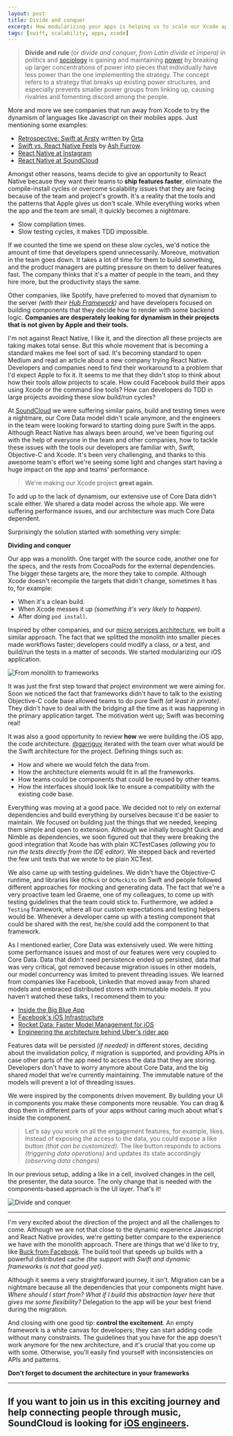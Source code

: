 ```yaml
---
layout: post
title: Divide and conquer
excerpt: How modularizing your apps is helping us to scale our Xcode app.
tags: [swift, scalability, apps, xcode]
---
```


> **Divide and rule** _(or divide and conquer, from Latin dīvide et īmpera)_ in politics and [sociology](https://en.wikipedia.org/wiki/Sociology) is gaining and maintaining [power](<https://en.wikipedia.org/wiki/Power_(social_and_political)>) by breaking up larger concentrations of power into pieces that individually have less power than the one implementing the strategy. The concept refers to a strategy that breaks up existing power structures, and especially prevents smaller power groups from linking up, causing rivalries and fomenting discord among the people.

More and more we see companies that run away from Xcode to try the dynamism of languages like Javascript on their mobiles apps. Just mentioning some examples:

- [Retrospective: Swift at Arsty](http://artsy.github.io/blog/2017/02/05/Retrospective-Swift-at-Artsy/) written by [Orta](https://twitter.com/orta)
- [Swift vs. React Native Feels](https://ashfurrow.com/blog/swift-vs-react-native-feels/) by [Ash Furrow](https://ashfurrow.com/).
- [React Native at Instagram](https://engineering.instagram.com/react-native-at-instagram-dd828a9a90c7#.vph72j14f)
- [React Native at SoundCloud](https://developers.soundcloud.com/blog/react-native-at-soundcloud)

Amongst other reasons, teams decide to give an opportunity to React Native because they want their teams to **ship features faster**, eliminate the compile-install cycles or overcome scalability issues that they are facing because of the team and project's growth. It's a reality that the tools and the patterns that Apple gives us don't scale. While everything works when the app and the team are small, it quickly becomes a nightmare.

- Slow compilation times.
- Slow testing cycles, it makes TDD impossible.

If we counted the time we spend on these slow cycles, we'd notice the amount of time that developers spend unnecessarily. Moreove, motivation in the team goes down. It takes a lot of time for them to build something, and the product managers are putting pressure on them to deliver features fast. The company thinks that it's a matter of people in the team, and they hire more, but the productivity stays the same.

Other companies, like Spotify, have preferred to moved that dynamism to the server _(with their [Hub Framework](https://github.com/spotify/HubFramework))_ and have developers focused on building components that they decide how to render with some backend logic. **Companies are desperately looking for dynamism in their projects that is not given by Apple and their tools.**

I'm not against React Native, I like it, and the direction all these projects are taking makes total sense. But this whole movement that is becoming a standard makes me feel sort of sad. It's becoming standard to open Medium and read an article about a new company trying React Native. Developers and companies need to find their workaround to a problem that I'd expect Apple to fix it. It seems to me that they didn't stop to think about how their tools allow projects to scale. How could Facebook build their apps using Xcode or the command line tools? How can developers do TDD in large projects avoiding these slow build/run cycles?

At [SoundCloud](https://soundcloud.com) we were suffering similar pains, build and testing times were a nightmare, our Core Data model didn't scale anymore, and the engineers in the team were looking forward to starting doing pure Swift in the apps. Although React Native has always been around, we've been figuring out with the help of everyone in the team and other companies, how to tackle these issues with the tools our developers are familiar with, Swift, Objective-C and Xcode. It's been very challenging, and thanks to this awesome team's effort we're seeing some light and changes start having a huge impact on the app and teams' performance.

> We're making our Xcode project **great again**.

To add up to the lack of dynamism, our extensive use of Core Data didn't scale either. We shared a data model across the whole app. We were suffering performance issues, and our architecture was much Core Data dependent.

Surprisingly the solution started with something very simple:

**Dividing and conquer**

Our app was a monolith. One target with the source code, another one for the specs, and the rests from CocoaPods for the external dependencies. The bigger these targets are, the more they take to compile. Although Xcode doesn't recompile the targets that didn't change, sometimes it has to, for example:

- When it's a clean build.
- When Xcode messes it up _(something it's very likely to happen)_.
- After doing `pod install`.

Inspired by other companies, and our [micro services architecture](https://developers.soundcloud.com/blog/microservices-and-the-monolith), we built a similar approach. The fact that we splitted the monolith into smaller pieces made workflows faster; developers could modify a class, or a test, and build/run the tests in a matter of seconds. We started modularizing our iOS application.

![From monolith to frameworks](/images/posts/monolith_to_frameworks.png)

It was just the first step toward that project environment we were aiming for. Soon we noticed the fact that frameworks didn't have to talk to the existing Objective-C code base allowed teams to do pure Swift _(at least in private)_. They didn't have to deal with the bridging all the time as it was happening in the primary application target. The motivation went up; Swift was becoming real!

It was also a good opportunity to review **how** we were building the iOS app, the code architecture. [@garriguv](https://twitter.com/garriguv) iterated with the team over what would be the Swift architecture for the project. Defining things such as:

- How and where we would fetch the data from.
- How the architecture elements would fit in all the frameworks.
- How teams could be components that could be reused by other teams.
- How the interfaces should look like to ensure a compatibility with the existing code base.

Everything was moving at a good pace. We decided not to rely on external dependencies and build everything by ourselves because it'd be easier to maintain. We focused on building just the things that we needed, keeping them simple and open to extension. Although we initially brought Quick and Nimble as dependencies, we soon figured out that they were breaking the good integration that Xcode has with plain XCTestCases _(allowing you to run the tests directly from the IDE editor)_. We stepped back and reverted the few unit tests that we wrote to be plain XCTest.

We also came up with testing guidelines. We didn't have the Objective-C runtime, and libraries like `OCMock` or `OCMockito` on Swift and people followed different approaches for mocking and generating data. The fact that we're a very proactive team led Graeme, one of my colleagues, to come up with testing guidelines that the team could stick to. Furthermore, we added a `Testing` framework, where all our custom expectations and testing helpers would be. Whenever a developer came up with a testing component that could be shared with the rest, he/she could add the component to that framework.

As I mentioned earlier, Core Data was extensively used. We were hitting some performance issues and most of our features were very coupled to Core Data. Data that didn't need persistence ended up persisted, data that was very critical, got removed because migration issues in other models, our model concurrency was limited to prevent threading issues. We learned from companies like Facebook, Linkedin that moved away from shared models and embraced distributed stores with immutable models. If you haven't watched these talks, I recommend them to you:

- [Inside the Big Blue App](https://www.youtube.com/watch?v=-G8nZpif1rA)
- [Facebook's iOS Infrastructure](https://www.youtube.com/watch?v=XhXC4SKOGfQ)
- [Rocket Data: Faster Model Management for iOS](https://engineering.linkedin.com/blog/2016/07/rocket-data--faster-model-management-for-ios)
- [Engineering the architecture behind Uber's rider app](https://eng.uber.com/new-rider-app/)

Features data will be persisted _(if needed)_ in different stores, deciding about the invalidation policy, if migration is supported, and providing APIs in case other parts of the app need to access the data that they are storing. Developers don't have to worry anymore about Core Data, and the big shared model that we're currently maintaining. The immutable nature of the models will prevent a lot of threading issues.

We were inspired by the components driven movement. By building your UI in components you make these components more reusable. You can drag & drop them in different parts of your apps without caring much about what's inside the component.

> Let's say you work on all the engagement features, for example, likes. Instead of exposing the access to the data, you could expose a like button _(that can be customized)_. The like button responds to actions _(triggering data operations)_ and updates its state accordingly _(observing data changes)_

In our previous setup, adding a like in a cell, involved changes in the cell, the presenter, the data source. The only change that is needed with the components-based approach is the UI layer. That's it!

![Divide and conquer](/images/posts/divide-components.png)

---

I'm very excited about the direction of the project and all the challenges to come. Although we are not that close to the dynamic experience Javascript and React Native provides, we're getting better compare to the experience we have with the monolith approach. There are things that we'd like to try, like [Buck from Facebook](https://buckbuild.com/). The build tool that speeds up builds with a powerful distributed cache _(the support with Swift and dynamic frameworks is not that good yet)_.

Although it seems a very straightforward journey, it isn't. Migration can be a nightmare because all the dependencies that your components might have. _Where should I start from?_ _What if I build this abstraction layer here that gives me some flexibility?_ Delegation to the app will be your best friend during the migration.

And closing with one good tip: **control the excitement**. An empty framework is a white canvas for developers; they can start adding code without many constraints. The guidelines that you have for the app doesn't work anymore for the new architecture, and it's crucial that you come up with some. Otherwise, you'll easily find yourself with inconsistencies on APIs and patterns.

**Don't forget to document the architecture in your frameworks**

---

## If you want to join us in this exciting journey and help connecting people through music, SoundCloud is looking for [iOS engineers](https://soundcloud.com/jobs/2017-01-23-ios-engineer-berlin).
